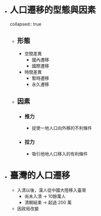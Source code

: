 - # 人口遷移的型態與因素
  collapsed:: true
	- ## 形態
		- 空間差異
			- 國內遷移
			- 國際遷移
		- 時間差異
			- 暫時遷移
			- 永久遷移
	- ## 因素
		- ### 推力
			- 捉使一地人口向外移的不利條件
		- ### 拉力
			- 吸引他地人口移入的有利條件
- # 臺灣的人口遷移
	- 入清以後，漢人從中國大陸移入臺灣
		- 尚未入清 -> 10餘萬人
		- 清朝結束 -> 起過 200 萬
	- 因政局改變